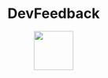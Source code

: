 <div align="center">
<h1>DevFeedback</h1>

<a href="https://github.com/olafsulich/use-haki/settings">
  <img
    height="80"
    width="80"
    src="https://i.ibb.co/vJkVd69/logo-2.png"
  />
</a>

</div>
